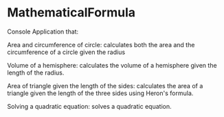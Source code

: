# MathematicalFormula
Console Application that:

Area and circumference of circle:
calculates both the area and the circumference of a circle given the radius 

Volume of a hemisphere:
calculates the volume of a hemisphere given the length of the radius.

Area of triangle given the length of the sides:
calculates the area of a triangle given the length of the three sides using Heron's formula.

Solving a quadratic equation:
solves a quadratic equation.
